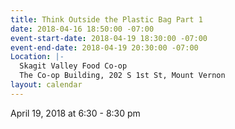 ```yaml
---
title: Think Outside the Plastic Bag Part 1
date: 2018-04-16 18:50:00 -07:00
event-start-date: 2018-04-19 18:30:00 -07:00
event-end-date: 2018-04-19 20:30:00 -07:00
Location: |-
  Skagit Valley Food Co-op
  The Co-op Building, 202 S 1st St, Mount Vernon
layout: calendar
---
```


April 19, 2018 at 6:30 - 8:30 pm
